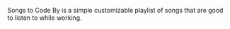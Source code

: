 Songs to Code By is a simple customizable playlist of songs that are good to listen to while working.
